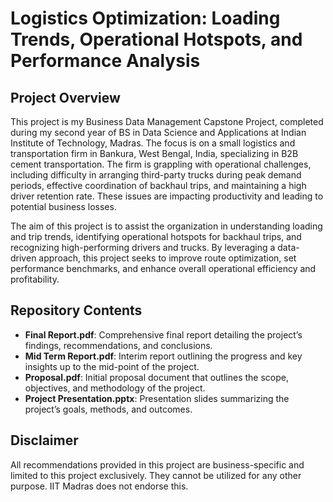 # Logistics Optimization: Loading Trends, Operational Hotspots, and Performance Analysis

## Project Overview

This project is my Business Data Management Capstone Project, completed during my second year of BS in Data Science and Applications at Indian Institute of Technology, Madras. The focus is on a small logistics and transportation firm in Bankura, West Bengal, India, specializing in B2B cement transportation. The firm is grappling with operational challenges, including difficulty in arranging third-party trucks during peak demand periods, effective coordination of backhaul trips, and maintaining a high driver retention rate. These issues are impacting productivity and leading to potential business losses.

The aim of this project is to assist the organization in understanding loading and trip trends, identifying operational hotspots for backhaul trips, and recognizing high-performing drivers and trucks. By leveraging a data-driven approach, this project seeks to improve route optimization, set performance benchmarks, and enhance overall operational efficiency and profitability.

## Repository Contents

- **Final Report.pdf**: Comprehensive final report detailing the project’s findings, recommendations, and conclusions.
- **Mid Term Report.pdf**: Interim report outlining the progress and key insights up to the mid-point of the project.
- **Proposal.pdf**: Initial proposal document that outlines the scope, objectives, and methodology of the project.
- **Project Presentation.pptx**: Presentation slides summarizing the project’s goals, methods, and outcomes.

## Disclaimer

All recommendations provided in this project are business-specific and limited to this project exclusively. They cannot be utilized for any other purpose. IIT Madras does not endorse this.

